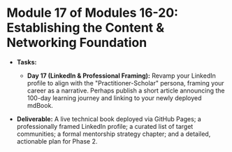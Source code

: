 # **Module 17 of Modules 16-20: Establishing the Content & Networking Foundation**

* **Tasks:**  

  * **Day 17 (LinkedIn & Professional Framing):** Revamp your LinkedIn profile to align with the "Practitioner-Scholar" persona, framing your career as a narrative. Perhaps publish a short article announcing the 100-day learning journey and linking to your newly deployed mdBook.  

* **Deliverable:** A live technical book deployed via GitHub Pages; a professionally framed LinkedIn profile; a curated list of target communities; a formal mentorship strategy chapter; and a detailed, actionable plan for Phase 2.
